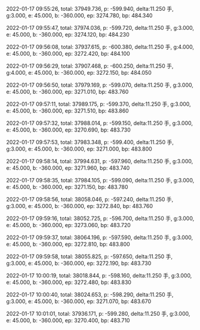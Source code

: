 2022-01-17 09:55:26, total: 37949.736, p: -599.940, delta:11.250 手, g:3.000, e: 45.000, b: -360.000, ep: 3274.780, bp: 484.340

2022-01-17 09:55:47, total: 37974.036, p: -599.720, delta:11.250 手, g:3.000, e: 45.000, b: -360.000, ep: 3274.120, bp: 484.230

2022-01-17 09:56:08, total: 37937.615, p: -600.380, delta:11.250 手, g:4.000, e: 45.000, b: -360.000, ep: 3272.420, bp: 484.100

2022-01-17 09:56:29, total: 37907.468, p: -600.250, delta:11.250 手, g:4.000, e: 45.000, b: -360.000, ep: 3272.150, bp: 484.050

2022-01-17 09:56:50, total: 37979.169, p: -599.070, delta:11.250 手, g:3.000, e: 45.000, b: -360.000, ep: 3271.010, bp: 483.760

2022-01-17 09:57:11, total: 37989.175, p: -599.370, delta:11.250 手, g:3.000, e: 45.000, b: -360.000, ep: 3271.510, bp: 483.860

2022-01-17 09:57:32, total: 37988.014, p: -599.150, delta:11.250 手, g:3.000, e: 45.000, b: -360.000, ep: 3270.690, bp: 483.730

2022-01-17 09:57:53, total: 37983.348, p: -599.400, delta:11.250 手, g:3.000, e: 45.000, b: -360.000, ep: 3271.000, bp: 483.800

2022-01-17 09:58:14, total: 37994.631, p: -597.960, delta:11.250 手, g:3.000, e: 45.000, b: -360.000, ep: 3271.960, bp: 483.740

2022-01-17 09:58:35, total: 37984.105, p: -599.090, delta:11.250 手, g:3.000, e: 45.000, b: -360.000, ep: 3271.150, bp: 483.780

2022-01-17 09:58:56, total: 38058.046, p: -597.240, delta:11.250 手, g:3.000, e: 45.000, b: -360.000, ep: 3272.840, bp: 483.760

2022-01-17 09:59:16, total: 38052.725, p: -596.700, delta:11.250 手, g:3.000, e: 45.000, b: -360.000, ep: 3273.060, bp: 483.720

2022-01-17 09:59:37, total: 38064.196, p: -597.590, delta:11.250 手, g:3.000, e: 45.000, b: -360.000, ep: 3272.810, bp: 483.800

2022-01-17 09:59:58, total: 38055.825, p: -597.650, delta:11.250 手, g:3.000, e: 45.000, b: -360.000, ep: 3272.190, bp: 483.730

2022-01-17 10:00:19, total: 38018.844, p: -598.160, delta:11.250 手, g:3.000, e: 45.000, b: -360.000, ep: 3272.480, bp: 483.830

2022-01-17 10:00:40, total: 38024.653, p: -598.290, delta:11.250 手, g:3.000, e: 45.000, b: -360.000, ep: 3271.070, bp: 483.670

2022-01-17 10:01:01, total: 37936.171, p: -599.280, delta:11.250 手, g:3.000, e: 45.000, b: -360.000, ep: 3270.400, bp: 483.710